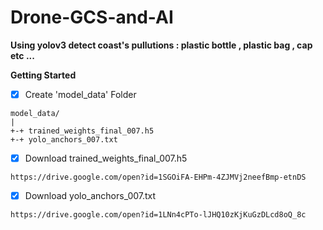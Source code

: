 # Drone-GCS-and-AI
**Using yolov3 detect coast's pullutions : plastic bottle , plastic bag , cap etc ...**

**Getting Started**

- [x] Create 'model_data' Folder

```bush
model_data/
|
+-+ trained_weights_final_007.h5
+-+ yolo_anchors_007.txt
```

- [x] Download trained_weights_final_007.h5
```bush
https://drive.google.com/open?id=1SGOiFA-EHPm-4ZJMVj2neefBmp-etnDS
```
- [x] Download yolo_anchors_007.txt
```bush
https://drive.google.com/open?id=1LNn4cPTo-lJHQ10zKjKuGzDLcd8oQ_8c
```








